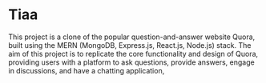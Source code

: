 # Tiaa
This project is a clone of the popular question-and-answer website Quora, built using the MERN (MongoDB, Express.js, React.js, Node.js) stack. The aim of this project is to replicate the core functionality and design of Quora, providing users with a platform to ask questions, provide answers, engage in discussions, and have a chatting application,
